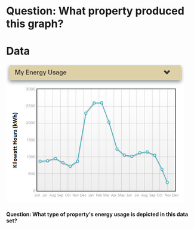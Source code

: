 # Question: What property produced this graph?


# Data
![](https://github.com/UVADS/case-studies/blob/main/energy-use/energy-usage.jpg)



#### Question: What type of property's energy usage is depicted in this data set?
